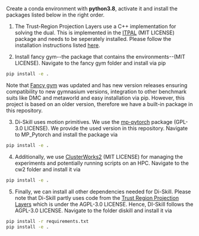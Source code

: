 Create a conda environment with **python3.8**, activate it and install the packages listed below in the right order.

1. The Trust-Region Projection Layers use a C++ implementation for solving the dual. This is implemented in the  [ITPAL](https://github.com/ALRhub/ITPAL) (MIT LICENSE) package and needs to be seperately installed. Please follow the installation instructions listed [here](https://github.com/ALRhub/ITPAL).   

2. Install fancy gym--the package that contains the environments--(MIT LICENSE). Navigate to the fancy gym folder and install via pip
```bash
pip install -e .
```

Note that [Fancy gym](https://github.com/ALRhub/fancy_gym) was updated and has new version releases ensuring compatibility to new gymnasium versions, 
integration to other benchmark suits like DMC and metaworld and easy installation via pip. However, this project is based on an older version, therefore we have a built-in package in this repository.  

3. Di-Skill uses motion primitives. We use the [mp-pytorch](https://github.com/ALRhub/MP_PyTorch) package (GPL-3.0 LICENSE). We provide the used version in this repository. Navigate to MP_Pytorch and install the package via
```bash
pip install -e .
```

4. Additionally, we use [ClusterWorks2](https://github.com/ALRhub/cw2) (MIT LICENSE) for managing the experiments and potentially running scripts on an HPC. Navigate to the cw2 folder and install it via
```bash
pip install -e .
```

5. Finally, we can install all other dependencies needed for Di-Skill. Please note that Di-Skill partly uses code from the [Trust Region Projection Layers](https://github.com/boschresearch/trust-region-layers/tree/main?tab=readme-ov-file) which is under the AGPL-3.0 LICENSE. 
Hence, DI-Skill follows the AGPL-3.0 LICENSE. Navigate to the folder diskill and install it via
```bash
pip install -r requirements.txt
pip install -e .
```